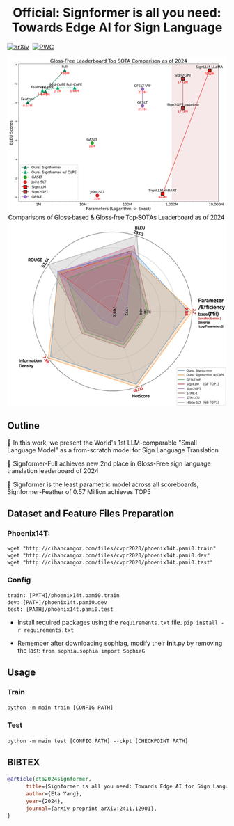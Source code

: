 <h1 align="center"> Official: Signformer is all you need: Towards Edge AI for Sign Language
</h1>

[![arXiv](https://img.shields.io/badge/arXiv%20paper-2410.06940-b31b1b.svg)](https://arxiv.org/abs/2411.12901v1)&nbsp;
[![PWC](https://img.shields.io/endpoint.svg?url=https://paperswithcode.com/badge/signformer-is-all-you-need-towards-edge-ai-1/gloss-free-sign-language-translation-on)](https://paperswithcode.com/sota/gloss-free-sign-language-translation-on?p=signformer-is-all-you-need-towards-edge-ai-1)

![scheme](radar.jpg)
## Outline

🚀 In this work, we present the World's 1st LLM-comparable "Small Language Model" as a from-scratch model for Sign Language Translation

🚀 Signformer-Full achieves new 2nd place in Gloss-Free sign language translation leaderboard of 2024 

🥳 Signformer is the least parametric model across all scoreboards, Signformer-Feather of 0.57 Million achieves TOP5

 
## Dataset and Feature Files Preparation
### Phoenix14T:
    wget "http://cihancamgoz.com/files/cvpr2020/phoenix14t.pami0.train"
    wget "http://cihancamgoz.com/files/cvpr2020/phoenix14t.pami0.dev"
    wget "http://cihancamgoz.com/files/cvpr2020/phoenix14t.pami0.test"

### Config
    train: [PATH]/phoenix14t.pami0.train
    dev: [PATH]/phoenix14t.pami0.dev
    test: [PATH]/phoenix14t.pami0.test

* Install required packages using the `requirements.txt` file.
    `pip install -r requirements.txt`

* Remember after downloading sophiag, modify their __init__.py by removing the last:
`from sophia.sophia import SophiaG`

## Usage
### Train
  `python -m main train [CONFIG PATH]` 
### Test
  `python -m main test [CONFIG PATH] --ckpt [CHECKPOINT PATH]` 

## BIBTEX
```bibtex
@article{eta2024signformer,
      title={Signformer is all you need: Towards Edge AI for Sign Language}, 
      author={Eta Yang},
      year={2024},
      journal={arXiv preprint arXiv:2411.12901}, 
}
```
